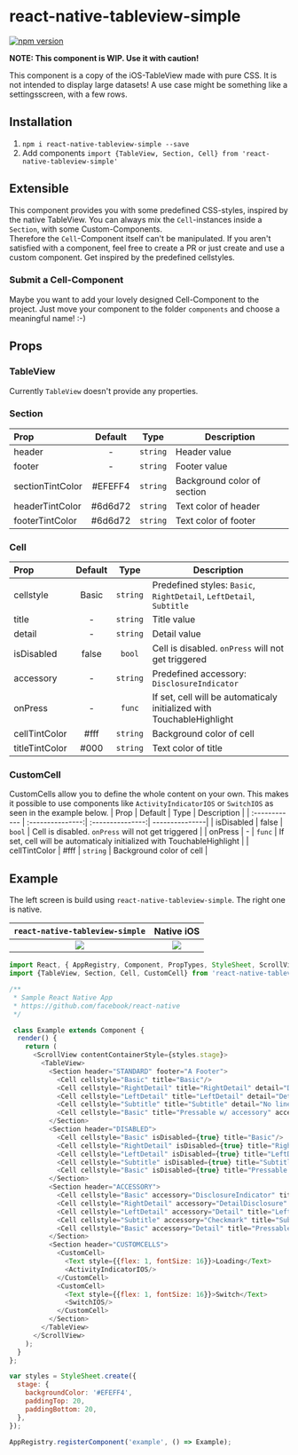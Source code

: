 # react-native-tableview-simple
[![npm version](http://img.shields.io/npm/v/react-native-tableview-simple.svg?style=flat-square)](https://www.npmjs.com/package/react-native-tableview-simple)

**NOTE: This component is WIP. Use it with caution!**

This component is a copy of the iOS-TableView made with pure CSS.
It is not intended to display large datasets!
A use case might be something like a settingsscreen, with a few rows.

## Installation
1. `npm i react-native-tableview-simple --save`
1. Add components `import {TableView, Section, Cell} from 'react-native-tableview-simple'`

## Extensible
This component provides you with some predefined CSS-styles, inspired by the native TableView.
You can always mix the `Cell`-instances inside a `Section`, with some Custom-Components.   
Therefore the `Cell`-Component itself can't be manipulated. If you aren't satisfied with a component, feel free to create a PR or just create and use a custom component. Get inspired by the predefined cellstyles.

### Submit a Cell-Component
Maybe you want to add your lovely designed Cell-Component to the project.
Just move your component to the folder `components` and choose a meaningful name! :-)

## Props
### TableView
Currently `TableView` doesn't provide any properties.

### Section
| Prop  | Default | Type | Description |
| :------------ | :---------------:| :---------------:| ---------------|
| header | - | `string` | Header value |
| footer | - | `string` | Footer value |
| sectionTintColor | #EFEFF4 | `string` | Background color of section |
| headerTintColor | #6d6d72 | `string` | Text color of header |
| footerTintColor | #6d6d72 | `string` | Text color of footer|

### Cell
| Prop  | Default | Type | Description |
| :------------ | :---------------:| :---------------:| ---------------|
| cellstyle | Basic | `string` | Predefined styles: `Basic`, `RightDetail`, `LeftDetail`, `Subtitle` |
| title | - | `string` | Title value |
| detail | - | `string` | Detail value |
| isDisabled | false | `bool` | Cell is disabled. `onPress` will not get triggered |
| accessory | - | `string` | Predefined accessory: `DisclosureIndicator` |
| onPress | - | `func` | If set, cell will be automaticaly initialized with TouchableHighlight |
| cellTintColor | #fff | `string` | Background color of cell |
| titleTintColor | #000 | `string` | Text color of title |

### CustomCell
CustomCells allow you to define the whole content on your own.
This makes it possible to use components like `ActivityIndicatorIOS` or `SwitchIOS` as seen in the example below.
| Prop  | Default | Type | Description |
| :------------ | :---------------:| :---------------:| ---------------|
| isDisabled | false | `bool` | Cell is disabled. `onPress` will not get triggered |
| onPress | - | `func` | If set, cell will be automaticaly initialized with TouchableHighlight |
| cellTintColor | #fff | `string` | Background color of cell |


## Example
The left screen is build using `react-native-tableview-simple`. The right one is native.

| `react-native-tableview-simple` | Native iOS |
| :------------: | :---------------: |
| ![](https://raw.github.com/Purii/react-native-tableview-simple/master/screenshot.png) | ![](https://raw.github.com/Purii/react-native-tableview-simple/master/screenshotNative.png) |

```javascript
import React, { AppRegistry, Component, PropTypes, StyleSheet, ScrollView, View, Text, ActivityIndicatorIOS, SwitchIOS } from 'react-native';
import {TableView, Section, Cell, CustomCell} from 'react-native-tableview-simple';

/**
 * Sample React Native App
 * https://github.com/facebook/react-native
 */

 class Example extends Component {
  render() {
    return (
      <ScrollView contentContainerStyle={styles.stage}>
        <TableView>
          <Section header="STANDARD" footer="A Footer">
            <Cell cellstyle="Basic" title="Basic"/>
            <Cell cellstyle="RightDetail" title="RightDetail" detail="Detail" />
            <Cell cellstyle="LeftDetail" title="LeftDetail" detail="Detail"/>
            <Cell cellstyle="Subtitle" title="Subtitle" detail="No linebreakkkkkkkkkkkkkkkkkkkkkkkkkkkkkkkkkkkkkkkkkkkkkkkkkkkkkkkkkkkkkkkkkkkk"/>
            <Cell cellstyle="Basic" title="Pressable w/ accessory" accessory="DisclosureIndicator" onPress={() => {console.log('Heyho!')}}/>
          </Section>
          <Section header="DISABLED">
            <Cell cellstyle="Basic" isDisabled={true} title="Basic"/>
            <Cell cellstyle="RightDetail" isDisabled={true} title="RightDetail" detail="Detail" />
            <Cell cellstyle="LeftDetail" isDisabled={true} title="LeftDetail" detail="Detail"/>
            <Cell cellstyle="Subtitle" isDisabled={true} title="Subtitle" detail="No linebreakkkkkkkkkkkkkkkkkkkkkkkkkkkkkkkkkkkkkkkkkkkkkkkkkkkkkkkkkkkkkkkkkkkk"/>
            <Cell cellstyle="Basic" isDisabled={true} title="Pressable w/ accessory" accessory="DisclosureIndicator" onPress={() => {console.log('Heyho!')}}/>
          </Section>
          <Section header="ACCESSORY">
            <Cell cellstyle="Basic" accessory="DisclosureIndicator" title="Basic"/>
            <Cell cellstyle="RightDetail" accessory="DetailDisclosure" title="RightDetail" detail="Detail" />
            <Cell cellstyle="LeftDetail" accessory="Detail" title="LeftDetail" detail="Detail"/>
            <Cell cellstyle="Subtitle" accessory="Checkmark" title="Subtitle" detail="No linebreakkkkkkkkkkkkkkkkkkkkkkkkkkkkkkkkkkkkkkkkkkkkkkkkkkkkkkkkkkkkkkkkkkkk"/>
            <Cell cellstyle="Basic" accessory="Detail" title="Pressable w/ accessory" onPress={() => {console.log('Heyho!')}}/>
          </Section>
          <Section header="CUSTOMCELLS">
            <CustomCell>
              <Text style={{flex: 1, fontSize: 16}}>Loading</Text>
              <ActivityIndicatorIOS/>
            </CustomCell>
            <CustomCell>
              <Text style={{flex: 1, fontSize: 16}}>Switch</Text>
              <SwitchIOS/>
            </CustomCell>
          </Section>
        </TableView>
      </ScrollView>
    );
  }
};

var styles = StyleSheet.create({
  stage: {
    backgroundColor: '#EFEFF4',
    paddingTop: 20,
    paddingBottom: 20,
  },
});

AppRegistry.registerComponent('example', () => Example);

```
